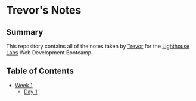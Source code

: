 # Trevor's Notes

## Summary

This repository contains all of the notes taken by [Trevor](https://github.com/BDeWitt-Cohen) for the [Lighthouse Labs](https://www.lighthouselabs.ca/) Web Development Bootcamp.

## Table of Contents
* [Week 1](/Week_1)
  * [Day 1](/Week_1/Day_1)
